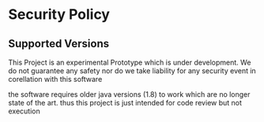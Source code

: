 # Security Policy

## Supported Versions

This Project is an experimental Prototype which is under development. We do not guarantee any safety nor
do we take liability for any security event in corellation with this software

the software requires older java versions (1.8) to work which are no longer state of the art.
thus this project is just intended for code review but not execution
